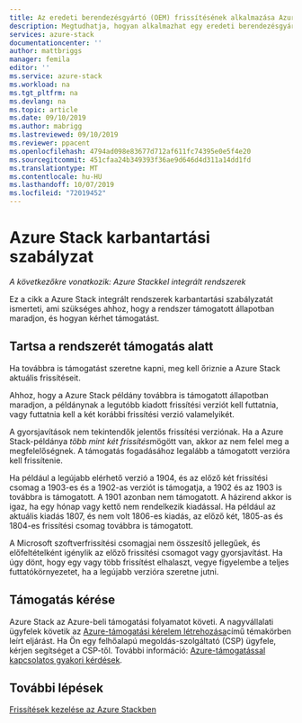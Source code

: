 ```yaml
---
title: Az eredeti berendezésgyártó (OEM) frissítésének alkalmazása Azure Stackra | Microsoft Docs
description: Megtudhatja, hogyan alkalmazhat egy eredeti berendezésgyártó (OEM) frissítést Azure Stackra.
services: azure-stack
documentationcenter: ''
author: mattbriggs
manager: femila
editor: ''
ms.service: azure-stack
ms.workload: na
ms.tgt_pltfrm: na
ms.devlang: na
ms.topic: article
ms.date: 09/10/2019
ms.author: mabrigg
ms.lastreviewed: 09/10/2019
ms.reviewer: ppacent
ms.openlocfilehash: 4794ad098e83677d712af611fc74395e0e5f4e20
ms.sourcegitcommit: 451cfaa24b349393f36ae9d646d4d311a14dd1fd
ms.translationtype: MT
ms.contentlocale: hu-HU
ms.lasthandoff: 10/07/2019
ms.locfileid: "72019452"
---
```

# <a name="azure-stack-servicing-policy"></a>Azure Stack karbantartási szabályzat

*A következőkre vonatkozik: Azure Stackkel integrált rendszerek*

Ez a cikk a Azure Stack integrált rendszerek karbantartási szabályzatát ismerteti, ami szükséges ahhoz, hogy a rendszer támogatott állapotban maradjon, és hogyan kérhet támogatást.

## <a name="keep-your-system-under-support"></a>Tartsa a rendszerét támogatás alatt

Ha továbbra is támogatást szeretne kapni, meg kell őriznie a Azure Stack aktuális frissítéseit.

Ahhoz, hogy a Azure Stack példány továbbra is támogatott állapotban maradjon, a példánynak a legutóbb kiadott frissítési verziót kell futtatnia, vagy futtatnia kell a két korábbi frissítési verzió valamelyikét.

A gyorsjavítások nem tekintendők jelentős frissítési verziónak. Ha a Azure Stack-példánya *több mint két frissítés*mögött van, akkor az nem felel meg a megfelelőségnek. A támogatás fogadásához legalább a támogatott verzióra kell frissítenie.

Ha például a legújabb elérhető verzió a 1904, és az előző két frissítési csomag a 1903-es és a 1902-as verziót is támogatja, a 1902 és az 1903 is továbbra is támogatott. A 1901 azonban nem támogatott. A házirend akkor is igaz, ha egy hónap vagy kettő nem rendelkezik kiadással. Ha például az aktuális kiadás 1807, és nem volt 1806-es kiadás, az előző két, 1805-as és 1804-es frissítési csomag továbbra is támogatott.

A Microsoft szoftverfrissítési csomagjai nem összesítő jellegűek, és előfeltételként igénylik az előző frissítési csomagot vagy gyorsjavítást. Ha úgy dönt, hogy egy vagy több frissítést elhalaszt, vegye figyelembe a teljes futtatókörnyezetet, ha a legújabb verzióra szeretne jutni.

## <a name="get-support"></a>Támogatás kérése

Azure Stack az Azure-beli támogatási folyamatot követi. A nagyvállalati ügyfelek követik az [Azure-támogatási kérelem létrehozása](https://docs.microsoft.com/azure/azure-supportability/how-to-create-azure-support-request)című témakörben leírt eljárást. Ha Ön egy felhőalapú megoldás-szolgáltató (CSP) ügyfele, kérjen segítséget a CSP-től. További információ: [Azure-támogatással kapcsolatos gyakori kérdések](https://azure.microsoft.com/support/faq/).

## <a name="next-steps"></a>További lépések

[Frissítések kezelése az Azure Stackben](azure-stack-updates.md)
